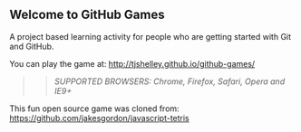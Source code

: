 ## Welcome to GitHub Games

A project based learning activity for people who are getting started with Git and GitHub.

You can play the game at: http://tjshelley.github.io/github-games/

>> _*SUPPORTED BROWSERS*: Chrome, Firefox, Safari, Opera and IE9+_

This fun open source game was cloned from: https://github.com/jakesgordon/javascript-tetris

